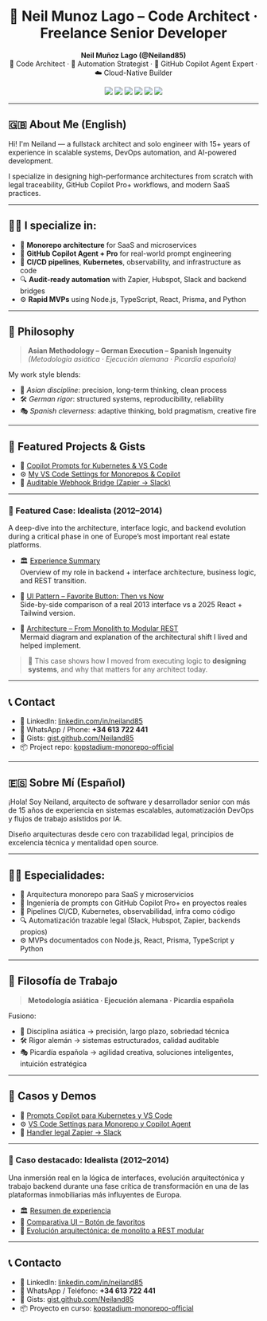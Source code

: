 <h1 align="center">🧠 Neil Munoz Lago – Code Architect · Freelance Senior Developer</h1>

<p align="center">
  <strong>Neil Muñoz Lago (@Neiland85)</strong><br>
  🧠 Code Architect · 🔁 Automation Strategist · 🤖 GitHub Copilot Agent Expert · ☁️ Cloud-Native Builder
</p>

<p align="center">
  <img src="https://img.shields.io/badge/GitHub_Copilot-Pro%2B-blue?logo=github" />
  <img src="https://img.shields.io/badge/Node.js-18.x-green?logo=node.js" />
  <img src="https://img.shields.io/badge/Kubernetes-1.27-blue?logo=kubernetes" />
  <img src="https://img.shields.io/badge/TypeScript-Strict-blue?logo=typescript" />
  <img src="https://img.shields.io/badge/DevOps-Automation-orange?logo=githubactions" />
  <img src="https://img.shields.io/badge/Monorepo-Enabled-success" />
</p>

---

## 🇬🇧 About Me (English)

Hi! I'm Neiland — a fullstack architect and solo engineer with 15+ years of experience in scalable systems, DevOps automation, and AI-powered development.

I specialize in designing high-performance architectures from scratch with legal traceability, GitHub Copilot Pro+ workflows, and modern SaaS practices.

---

## 👨‍💻 I specialize in:

- 🧱 **Monorepo architecture** for SaaS and microservices
- 🤖 **GitHub Copilot Agent + Pro** for real-world prompt engineering
- 🚢 **CI/CD pipelines**, **Kubernetes**, observability, and infrastructure as code
- 🔍 **Audit-ready automation** with Zapier, Hubspot, Slack and backend bridges
- ⚙️ **Rapid MVPs** using Node.js, TypeScript, React, Prisma, and Python

---

## 🧬 Philosophy

> **Asian Methodology – German Execution – Spanish Ingenuity**  
> _(Metodología asiática · Ejecución alemana · Picardía española)_

My work style blends:

- 🧘 *Asian discipline*: precision, long-term thinking, clean process  
- 🛠 *German rigor*: structured systems, reproducibility, reliability  
- 🎭 *Spanish cleverness*: adaptive thinking, bold pragmatism, creative fire

---

## 📂 Featured Projects & Gists

- 🧠 [Copilot Prompts for Kubernetes & VS Code](https://gist.github.com/Neiland85/2bd47ad2e4c962a0e61a4cb6e1073ed5)  
- ⚙️ [My VS Code Settings for Monorepos & Copilot](https://gist.github.com/Neiland85/8c87abae66c70fe43d08bf3006bdd541)  
- 🔁 [Auditable Webhook Bridge (Zapier → Slack)](https://gist.github.com/Neiland85/ea03236ecdfc5636e9706421b85e224b)

---

### 📂 Featured Case: **Idealista (2012–2014)**

A deep-dive into the architecture, interface logic, and backend evolution during a critical phase in one of Europe’s most important real estate platforms.

- 🏛️ [Experience Summary](https://github.com/Neiland85/code-architect-freelance-senior/blob/main/cases/idealista-ui-2012-2014/README.md)  
  Overview of my role in backend + interface architecture, business logic, and REST transition.

- 🔘 [UI Pattern – Favorite Button: Then vs Now](https://github.com/Neiland85/code-architect-freelance-senior/blob/main/cases/idealista-ui-2012-2014/button-then-vs-now.md)  
  Side-by-side comparison of a real 2013 interface vs a 2025 React + Tailwind version.

- 🧱 [Architecture – From Monolith to Modular REST](https://github.com/Neiland85/code-architect-freelance-senior/blob/main/cases/idealista-ui-2012-2014/architecture-idealista-transition.md)  
  Mermaid diagram and explanation of the architectural shift I lived and helped implement.

> 🧠 This case shows how I moved from executing logic to **designing systems**, and why that matters for any architect today.

---

## 📞 Contact

- 📧 LinkedIn: [linkedin.com/in/neiland85](https://linkedin.com/in/neiland85)  
- 📱 WhatsApp / Phone: **+34 613 722 441**  
- 🧪 Gists: [gist.github.com/Neiland85](https://gist.github.com/Neiland85)  
- 📦 Project repo: [kopstadium-monorepo-official](https://github.com/Neiland85/kopstadium-monorepo-official)

---

## 🇪🇸 Sobre Mí (Español)

¡Hola! Soy Neiland, arquitecto de software y desarrollador senior con más de 15 años de experiencia en sistemas escalables, automatización DevOps y flujos de trabajo asistidos por IA.

Diseño arquitecturas desde cero con trazabilidad legal, principios de excelencia técnica y mentalidad open source.

---

## 👨‍💻 Especialidades:

- 🧱 Arquitectura monorepo para SaaS y microservicios
- 🤖 Ingeniería de prompts con GitHub Copilot Pro+ en proyectos reales
- 🚢 Pipelines CI/CD, Kubernetes, observabilidad, infra como código
- 🔍 Automatización trazable legal (Slack, Hubspot, Zapier, backends propios)
- ⚙️ MVPs documentados con Node.js, React, Prisma, TypeScript y Python

---

## 🧬 Filosofía de Trabajo

> **Metodología asiática · Ejecución alemana · Picardía española**

Fusiono:

- 🧘 Disciplina asiática → precisión, largo plazo, sobriedad técnica  
- 🛠 Rigor alemán → sistemas estructurados, calidad auditable  
- 🎭 Picardía española → agilidad creativa, soluciones inteligentes, intuición estratégica

---

## 📂 Casos y Demos

- 🧠 [Prompts Copilot para Kubernetes y VS Code](https://gist.github.com/Neiland85/2bd47ad2e4c962a0e61a4cb6e1073ed5)  
- ⚙️ [VS Code Settings para Monorepo y Copilot Agent](https://gist.github.com/Neiland85/8c87abae66c70fe43d08bf3006bdd541)  
- 🔁 [Handler legal Zapier → Slack](https://gist.github.com/Neiland85/ea03236ecdfc5636e9706421b85e224b)

---

### 📂 Caso destacado: **Idealista (2012–2014)**

Una inmersión real en la lógica de interfaces, evolución arquitectónica y trabajo backend durante una fase crítica de transformación en una de las plataformas inmobiliarias más influyentes de Europa.

- 🏛️ [Resumen de experiencia](./cases/idealista-ui-2012-2014/README.md)  
- 🔘 [Comparativa UI – Botón de favoritos](./cases/idealista-ui-2012-2014/button-then-vs-now.md)  
- 🧱 [Evolución arquitectónica: de monolito a REST modular](./cases/idealista-ui-2012-2014/architecture-idealista-transition.md)

---

## 📞 Contacto

- 📧 LinkedIn: [linkedin.com/in/neiland85](https://linkedin.com/in/neiland85)  
- 📱 WhatsApp / Teléfono: **+34 613 722 441**  
- 🧪 Gists: [gist.github.com/Neiland85](https://gist.github.com/Neiland85)  
- 📦 Proyecto en curso: [kopstadium-monorepo-official](https://github.com/Neiland85/kopstadium-monorepo-official)
